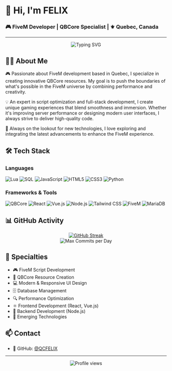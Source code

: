 # 👋 Hi, I'm FELIX

### 🎮 FiveM Developer | QBCore Specialist | ⚜️ Quebec, Canada

---

<div align="center">
  <img src="https://readme-typing-svg.demolab.com?font=Fira+Code&pause=1000&color=2C8EBB&center=true&vCenter=true&width=435&lines=FiveM+Developer;QBCore+Specialist;Full-Stack+Developer;Tech+Enthusiast" alt="Typing SVG" />
</div>

## 👨‍💻 About Me

🎮 Passionate about FiveM development based in Quebec, I specialize in creating innovative QBCore resources. My goal is to push the boundaries of what's possible in the FiveM universe by combining performance and creativity.

💡 An expert in script optimization and full-stack development, I create unique gaming experiences that blend smoothness and immersion. Whether it's improving server performance or designing modern user interfaces, I always strive to deliver high-quality code.

🚀 Always on the lookout for new technologies, I love exploring and integrating the latest advancements to enhance the FiveM experience. 

## 🛠️ Tech Stack

### Languages
![Lua](https://img.shields.io/badge/Lua-2C2D72?style=for-the-badge&logo=lua&logoColor=white)
![SQL](https://img.shields.io/badge/SQL-4479A1?style=for-the-badge&logo=mysql&logoColor=white)
![JavaScript](https://img.shields.io/badge/JavaScript-F7DF1E?style=for-the-badge&logo=javascript&logoColor=black)
![HTML5](https://img.shields.io/badge/HTML5-E34F26?style=for-the-badge&logo=html5&logoColor=white)
![CSS3](https://img.shields.io/badge/CSS3-1572B6?style=for-the-badge&logo=css3&logoColor=white)
![Python](https://img.shields.io/badge/Python-3776AB?style=for-the-badge&logo=python&logoColor=white)

### Frameworks & Tools
![QBCore](https://img.shields.io/badge/QBCore-000000?style=for-the-badge&logo=fivem&logoColor=white)
![React](https://img.shields.io/badge/React-20232A?style=for-the-badge&logo=react&logoColor=61DAFB)
![Vue.js](https://img.shields.io/badge/Vue.js-35495E?style=for-the-badge&logo=vue.js&logoColor=4FC08D)
![Node.js](https://img.shields.io/badge/Node.js-43853D?style=for-the-badge&logo=node.js&logoColor=white)
![Tailwind CSS](https://img.shields.io/badge/Tailwind_CSS-38B2AC?style=for-the-badge&logo=tailwind-css&logoColor=white)
![FiveM](https://img.shields.io/badge/FiveM-F40552?style=for-the-badge&logo=fivem&logoColor=white)
![MariaDB](https://img.shields.io/badge/MariaDB-003545?style=for-the-badge&logo=mariadb&logoColor=white)

## 📊 GitHub Activity

<div align="center">
<a href="https://git.io/streak-stats">
  <img src="https://github-readme-streak-stats-versel.vercel.app?user=QCFELIX&theme=tokyonight&hide_border=true&border_radius=45&date_format=j%20M%5B%20Y%5D&card_width=500&card_height=250" alt="GitHub Streak" />
</a>
</div>

<div align="center">
  <img src="https://img.shields.io/badge/🔥_Most_Commits_In_One_Day-11-1a1b27?style=for-the-badge&labelColor=1a1b27&color=70a5fd" alt="Max Commits per Day" />
</div>

## 🌟 Specialties

- 🎮 FiveM Script Development
- 🔧 QBCore Resource Creation
- 💻 Modern & Responsive UI Design
- 🗄️ Database Management
- 🔍 Performance Optimization
- ⚛️ Frontend Development (React, Vue.js)
- 🔄 Backend Development (Node.js)
- 🚀 Emerging Technologies

## 📫 Contact

- 💼 GitHub: [@QCFELIX](https://github.com/QCFELIX)

---

<div align="center">
  <img src="https://komarev.com/ghpvc/?username=QCFELIX&color=blue&style=flat-square" alt="Profile views" />
</div>
